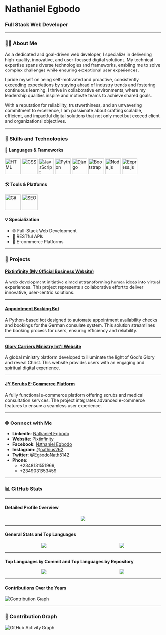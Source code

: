 

<!--## Hi there 👋
**Nathius262/nathius262** is a ✨ _special_ ✨ repository because its `README.md` (this file) appears on your GitHub profile.

Here are some ideas to get you started:

- 🔭 I’m currently working on ...
- 🌱 I’m currently learning ...
- 👯 I’m looking to collaborate on ...
- 🤔 I’m looking for help with ...
- 💬 Ask me about ...
- 📫 How to reach me: ...
- 😄 Pronouns: ...
- ⚡ Fun fact: ...
-->
# **Nathaniel Egbodo**

### **Full Stack Web Developer**

---

### **👨‍💻 About Me**

As a dedicated and goal-driven web developer, I specialize in delivering high-quality, innovative, and user-focused digital solutions. My technical expertise spans diverse technologies and frameworks, enabling me to solve complex challenges while ensuring exceptional user experiences.

I pride myself on being self-motivated and proactive, consistently exceeding expectations by staying ahead of industry trends and fostering continuous learning. I thrive in collaborative environments, where my leadership qualities inspire and motivate teams to achieve shared goals.

With a reputation for reliability, trustworthiness, and an unwavering commitment to excellence, I am passionate about crafting scalable, efficient, and impactful digital solutions that not only meet but exceed client and organizational objectives.

---

### 🔧 Skills and Technologies

#### 🚀 Languages & Frameworks
<p align="left">
  <img src="https://cdn.jsdelivr.net/gh/devicons/devicon/icons/html5/html5-original.svg" alt="HTML" width="50"/>
  <img src="https://cdn.jsdelivr.net/gh/devicons/devicon/icons/css3/css3-original.svg" alt="CSS" width="50"/>
  <img src="https://cdn.jsdelivr.net/gh/devicons/devicon/icons/javascript/javascript-original.svg" alt="JavaScript" width="50"/>
  <img src="https://cdn.jsdelivr.net/gh/devicons/devicon/icons/python/python-original.svg" alt="Python" width="50"/>
  <img src="https://cdn.jsdelivr.net/gh/devicons/devicon/icons/django/django-plain.svg" alt="Django" width="50"/>
  <img src="https://cdn.jsdelivr.net/gh/devicons/devicon/icons/bootstrap/bootstrap-original.svg" alt="Bootstrap" width="50"/>
  <img src="https://cdn.jsdelivr.net/gh/devicons/devicon/icons/nodejs/nodejs-original.svg" alt="Node.js" width="50"/>
  <img src="https://cdn.jsdelivr.net/gh/devicons/devicon/icons/express/express-original.svg" alt="Express.js" width="50"/>
</p>

#### 🛠️ Tools & Platforms
<p align="left">
  <img src="https://cdn.jsdelivr.net/gh/devicons/devicon/icons/git/git-original.svg" alt="Git" width="50"/>
  <img src="https://cdn.jsdelivr.net/gh/devicons/devicon/icons/google/google-original.svg" alt="SEO" width="50"/>
</p>

#### 💡 Specialization
- 🌐 Full-Stack Web Development
- 🔗 RESTful APIs
- 🛒 E-commerce Platforms


---

### **🚀 Projects**

#### **[Pixtinfinity (My Official Business Website)](https://github.com/Nathius262/pixtinfinity-node-js-integration)**
A web development initiative aimed at transforming human ideas into virtual experiences. This project represents a collaborative effort to deliver innovative, user-centric solutions.

---

#### **[Appointment Booking Bot](https://github.com/Nathius262/appointment-booking-bot)**
A Python-based bot designed to automate appointment availability checks and bookings for the German consulate system. This solution streamlines the booking process for users, ensuring efficiency and reliability.

---

#### **[Glory Carriers Ministry Int'l Website](https://github.com/Nathius262/glory-carriers-website)**
A global ministry platform developed to illuminate the light of God's Glory and reveal Christ. This website provides users with an engaging and spiritual digital experience.

---

#### **[JY Scrubs E-Commerce Platform](https://github.com/Nathius262/jy-scrubs-ecommerce)**
A fully functional e-commerce platform offering scrubs and medical consultation services. The project integrates advanced e-commerce features to ensure a seamless user experience.

---

### **🌐 Connect with Me**

- **LinkedIn**: [Nathaniel Egbodo](https://www.linkedin.com/in/egbodo-nathaniel/)  
- **Website**: [Pixtinfinity](https://www.pixtinfinity.com/)  
- **Facebook**: [Nathaniel Egbodo](https://www.facebook.com/profile.php?id=100009833828323)  
- **Instagram**: [@nathius262](https://www.instagram.com/nathius262/)  
- **Twitter**: [@EgbodoNath5142](https://x.com/EgbodoNath5142)
- **Phone**:
  - +2348131551969,
  - +2349031653459

---

### **📊 GitHub Stats**

---

#### **Detailed Profile Overview**  
<div style="display: flex; justify-content: center;">
  <div>
    <img src="https://github-profile-summary-cards.vercel.app/api/cards/profile-details?username=Nathius262&theme=dark" />
  </div>
</div>

---

#### **General Stats and Top Languages**

<div style="display: flex; justify-content: space-around;">
  <img src="https://github-readme-stats.vercel.app/api?username=Nathius262&show_icons=true&theme=dark" />
  <img src="https://github-readme-stats.vercel.app/api/top-langs/?username=Nathius262&layout=compact&theme=dark" />
</div>

---

#### **Top Languages by Commit and Top Languages by Repository**

<div style="display: flex; justify-content: space-around;">
  <img src="https://github-profile-summary-cards.vercel.app/api/cards/repos-per-language?username=Nathius262&theme=dark" />
  <img src="https://github-profile-summary-cards.vercel.app/api/cards/most-commit-language?username=Nathius262&theme=dark" />
</div>

---

#### **Contributions Over the Years**  
![Contribution Graph](https://github-profile-summary-cards.vercel.app/api/cards/productive-time?username=Nathius262&theme=dark)  

---

### **🌟 Contribution Graph**

![GitHub Activity Graph](https://github-readme-activity-graph.cyclic.app/graph?username=Nathius262&theme=dracula)
